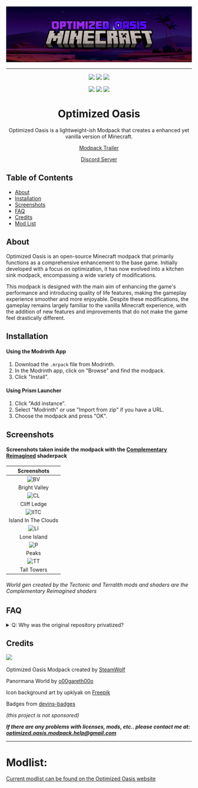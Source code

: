 ![logo](https://github.com/SteamWo1f/Optimized-Oasis/blob/main/Images/banner.png?raw=true)
_____________________________________
<p align="center"><a href="https://github.com/SteamWo1f/Optimized-Oasis/releases"><img src="https://cdn.jsdelivr.net/npm/@intergrav/devins-badges@3.1.0/assets/cozy/available/github_64h.png"></a>   <a href="https://oo.steamwolf.cc"><img src="https://raw.githubusercontent.com/intergrav/devins-badges/v3/assets/cozy/documentation/website_64h.png"></a>   <a href="https://modrinth.com/modpack/optimized-oasis"><img src="https://cdn.jsdelivr.net/npm/@intergrav/devins-badges@3.1.0/assets/cozy/available/modrinth_64h.png"></a></p>
<p align="center"><img src="https://img.shields.io/modrinth/dt/5cPQqIcC?labelColor=%23290D5C&color=%23030026">   <img src="https://img.shields.io/modrinth/v/5cPQqIcC?labelColor=%23290D5C&color=%23030026">   <img src="https://img.shields.io/modrinth/game-versions/5cPQqIcC?labelColor=%23290D5C&color=%23030026"></p>


<h1 align="center">Optimized Oasis</h1>


<p align="center">Optimized Oasis is a lightweight-ish Modpack that creates a enhanced yet vanilla version of Minecraft.</p>
<p align="center"> <a href="https://www.youtube.com/watch?v=SGoJgRouGBQ">Modpack Trailer</a></p> <p align="center"> 
<a href="https://discord.gg/ZXabV5xMa2">Discord Server</a></p>


## Table of Contents

- [About](#about)
- [Installation](#installation)
- [Screenshots](#screenshots)
- [FAQ](#faq)
- [Credits](#credits)
- [Mod List](#modlist)
## About

Optimized Oasis is an open-source Minecraft modpack that primarily functions as a comprehensive enhancement to the base game. Initially developed with a focus on optimization, it has now evolved into a kitchen sink modpack, encompassing a wide variety of modifications.

This modpack is designed with the main aim of enhancing the game's performance and introducing quality of life features, making the gameplay experience smoother and more enjoyable. Despite these modifications, the gameplay remains largely familiar to the vanilla Minecraft experience, with the addition of new features and improvements that do not make the game feel drastically different.

## Installation

#### Using the Modrinth App
1. Download the `.mrpack` file from Modrinth.
2. In the Modrinth app, click on "Browse" and find the modpack.
3. Click "Install".

#### Using Prism Launcher
1. Click "Add instance".
2. Select "Modrinth" or use "Import from zip" if you have a URL.
3. Choose the modpack and press "OK".

## Screenshots
#### Screenshots taken inside the modpack with the [Complementary Reimagined](https://modrinth.com/shader/complementary-reimagined) shaderpack
|  Screenshots |
|:-:|
|![BV](https://github.com/SteamWo1f/Optimized-Oasis/blob/main/Images/Screenshots/bright-valley.png?raw=true) |
|Bright Valley|
|![CL](https://github.com/SteamWo1f/Optimized-Oasis/blob/main/Images/Screenshots/cliff-line.png?raw=true) |
|Cliff Ledge|
|![IITC](https://github.com/SteamWo1f/Optimized-Oasis/blob/main/Images/Screenshots/island-in-the-clouds.png?raw=true) |
|Island In The Clouds|
|![LI](https://github.com/SteamWo1f/Optimized-Oasis/blob/main/Images/Screenshots/lone-island.png?raw=true) |
|Lone Island|
|![P](https://github.com/SteamWo1f/Optimized-Oasis/blob/main/Images/Screenshots/peaks.png?raw=true) |
|Peaks|
|![TT](https://github.com/SteamWo1f/Optimized-Oasis/blob/main/Images/Screenshots/tall-towers.png?raw=true) |
|Tall Towers|
###### *World gen created by the Tectonic and Terralith mods and shaders are the Complementary Reimagined shaders*

## FAQ
<details>
<summary>Q: Why was the original repository privatized?</summary>
<br>
A: This was done primarily to remove raw mod files, among other reasons. Leading to the privatization of the original repository.
</details>

## Credits
<p><a href="https://quiltmc.org/en/"><img src="https://raw.githubusercontent.com/QuiltMC/art/9c6b2a3efd9cd0b5790f0d40aeb5ed9e4e8b82d7/brand/svg/quilt_powered_dark.svg" style="height: 64px;"></a></p>

Optimized Oasis Modpack created by [SteamWolf](https://steamwolf.cc)

Panormana World by [o00gareth00o](https://www.planetminecraft.com/member/o00gareth00o/)

Icon background art by upklyak on [Freepik](https://www.freepik.com/free-vector/night-desert-oasis-full-moon-starry-sky_21133761.htm)

Badges from [devins-badges](https://github.com/intergrav/devins-badges/tree/v3)

*(this project is not sponsored)*

***If there are any problems with licenses, mods, etc.. please contact me at: [optimized.oasis.modpack.help@gmail.com](mailto:optimized.oasis.modpack.help@gmail.com)***

- - - - - -
# Modlist:
[Current modlist can be found on the Optimized Oasis website](https://steamwo1f.github.io/OOS/modlist/)
